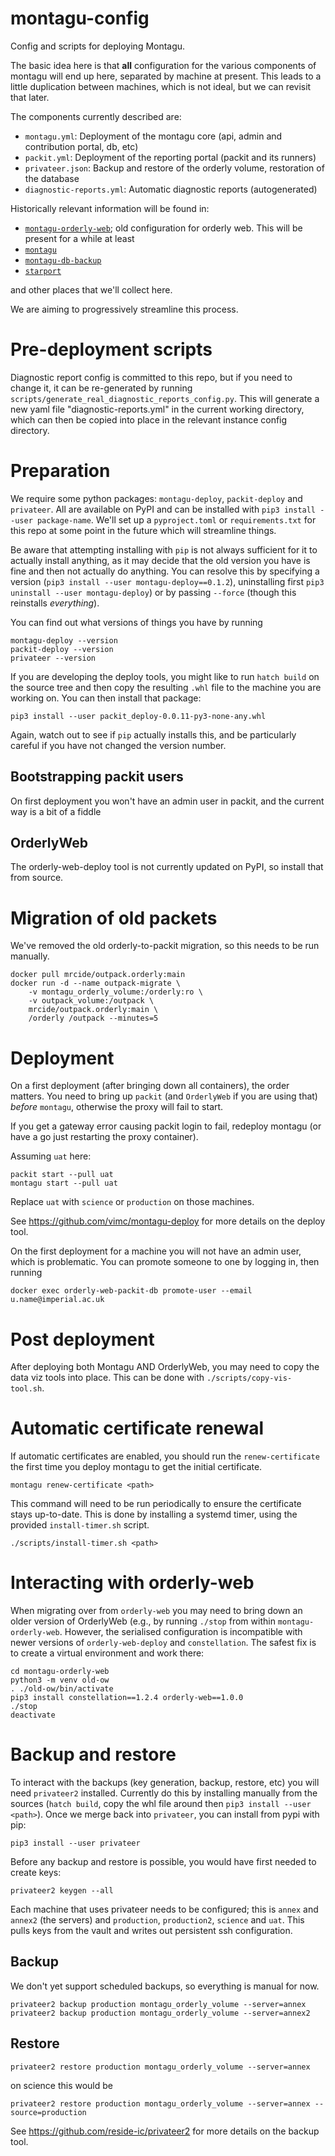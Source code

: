 # montagu-config

Config and scripts for deploying Montagu.

The basic idea here is that **all** configuration for the various components of montagu will end up here, separated by machine at present.  This leads to a little duplication between machines, which is not ideal, but we can revisit that later.

The components currently described are:

* `montagu.yml`: Deployment of the montagu core (api, admin and contribution portal, db, etc)
* `packit.yml`: Deployment of the reporting portal (packit and its runners)
* `privateer.json`: Backup and restore of the orderly volume, restoration of the database
* `diagnostic-reports.yml`: Automatic diagnostic reports (autogenerated)

Historically relevant information will be found in:

* [`montagu-orderly-web`](https://github.com/vimc/montagu-orderly-web); old configuration for orderly web. This will be present for a while at least
* [`montagu`](https://github.com/vimc/montagu)
* [`montagu-db-backup`](https://github.com/vimc/montagu-db-backup)
* [`starport`](https://github.com/vimc/starport)

and other places that we'll collect here.

We are aiming to progressively streamline this process.

# Pre-deployment scripts

Diagnostic report config is committed to this repo, but if you need to change it, it can be re-generated by running `scripts/generate_real_diagnostic_reports_config.py`.
This will generate a new yaml file "diagnostic-reports.yml" in the current working directory, which can then be copied into place in the relevant instance config directory.

# Preparation

We require some python packages: `montagu-deploy`, `packit-deploy` and `privateer`.  All are available on PyPI and can be installed with `pip3 install --user package-name`.  We'll set up a `pyproject.toml` or `requirements.txt` for this repo at some point in the future which will streamline things.

Be aware that attempting installing with `pip` is not always sufficient for it to actually install anything, as it may decide that the old version you have is fine and then not actually do anything.  You can resolve this by specifying a version (`pip3 install --user montagu-deploy==0.1.2`), uninstalling first `pip3 uninstall --user montagu-deploy`) or by passing `--force` (though this reinstalls *everything*).

You can find out what versions of things you have by running

```
montagu-deploy --version
packit-deploy --version
privateer --version
```

If you are developing the deploy tools, you might like to run `hatch build` on the source tree and then copy the resulting `.whl` file to the machine you are working on.  You can then install that package:

```
pip3 install --user packit_deploy-0.0.11-py3-none-any.whl
```

Again, watch out to see if `pip` actually installs this, and be particularly careful if you have not changed the version number.

## Bootstrapping packit users

On first deployment you won't have an admin user in packit, and the current way is a bit of a fiddle

## OrderlyWeb

The orderly-web-deploy tool is not currently updated on PyPI, so install that from source.

# Migration of old packets

We've removed the old orderly-to-packit migration, so this needs to be run manually.

```
docker pull mrcide/outpack.orderly:main
docker run -d --name outpack-migrate \
    -v montagu_orderly_volume:/orderly:ro \
    -v outpack_volume:/outpack \
    mrcide/outpack.orderly:main \
    /orderly /outpack --minutes=5
```

# Deployment

On a first deployment (after bringing down all containers), the order matters.  You need to bring up `packit` (and `OrderlyWeb` if you are using that) *before* `montagu`, otherwise the proxy will fail to start.

If you get a gateway error causing packit login to fail, redeploy montagu (or have a go just restarting the proxy container).

Assuming `uat` here:

```
packit start --pull uat
montagu start --pull uat
```

Replace `uat` with `science` or `production` on those machines.

See https://github.com/vimc/montagu-deploy for more details on the deploy tool.

On the first deployment for a machine you will not have an admin user, which is problematic.  You can promote someone to one by logging in, then running

```
docker exec orderly-web-packit-db promote-user --email u.name@imperial.ac.uk
```

# Post deployment

After deploying both Montagu AND OrderlyWeb, you may need to copy the data viz tools into place. This can be done
with `./scripts/copy-vis-tool.sh`.

# Automatic certificate renewal

If automatic certificates are enabled, you should run the `renew-certificate` the first time you deploy montagu to get the initial certificate.

    montagu renew-certificate <path>

This command will need to be run periodically to ensure the certificate stays up-to-date. This is done by installing a systemd timer, using the provided `install-timer.sh` script.

    ./scripts/install-timer.sh <path>


# Interacting with orderly-web

When migrating over from `orderly-web` you may need to bring down an older version of OrderlyWeb (e.g., by running `./stop` from within `montagu-orderly-web`.  However, the serialised configuration is incompatible with newer versions of `orderly-web-deploy` and `constellation`.  The safest fix is to create a virtual environment and work there:

```
cd montagu-orderly-web
python3 -m venv old-ow
. ./old-ow/bin/activate
pip3 install constellation==1.2.4 orderly-web==1.0.0
./stop
deactivate
```

# Backup and restore

To interact with the backups (key generation, backup, restore, etc) you will need `privateer2` installed.  Currently do this by installing manually from the sources (`hatch build`, copy the whl file around then `pip3 install --user <path>`). Once we merge back into `privateer`, you can install from pypi with pip:

```
pip3 install --user privateer
```

Before any backup and restore is possible, you would have first needed to create keys:

```
privateer2 keygen --all
```

Each machine that uses privateer needs to be configured; this is `annex` and `annex2` (the servers) and `production`, `production2`, `science` and `uat`. This pulls keys from the vault and writes out persistent ssh configuration.

## Backup

We don't yet support scheduled backups, so everything is manual for now.

```
privateer2 backup production montagu_orderly_volume --server=annex
privateer2 backup production montagu_orderly_volume --server=annex2
```

## Restore

```
privateer2 restore production montagu_orderly_volume --server=annex
```

on science this would be

```
privateer2 restore production montagu_orderly_volume --server=annex --source=production
```

See https://github.com/reside-ic/privateer2 for more details on the backup tool.
